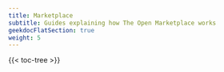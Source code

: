 ```yaml
---
title: Marketplace
subtitle: Guides explaining how The Open Marketplace works
geekdocFlatSection: true
weight: 5
---
```


{{< toc-tree >}}